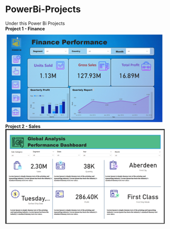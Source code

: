 # PowerBi-Projects
Under this Power Bi Projects 
<br>
<strong> Project 1 - Finance</strong>
<img src="Finance-project1.png">
<br>
<strong> Project 2 - Sales </strong>
<img src = "Sales-project2.png">
